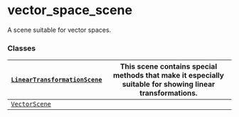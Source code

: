 # vector_space_scene

A scene suitable for vector spaces.

### Classes

| [`LinearTransformationScene`](manim.scene.vector_space_scene.LinearTransformationScene.md#manim.scene.vector_space_scene.LinearTransformationScene)   | This scene contains special methods that make it especially suitable for showing linear transformations.   |
|-------------------------------------------------------------------------------------------------------------------------------------------------------|------------------------------------------------------------------------------------------------------------|
| [`VectorScene`](manim.scene.vector_space_scene.VectorScene.md#manim.scene.vector_space_scene.VectorScene)                                             |                                                                                                            |
